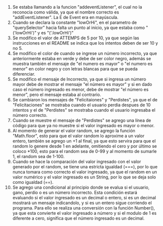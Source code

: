 1. Se estaba llamando a la funcion "addeventListener", el cual no la reconocia como válida, ya que el nombre correcto es "addEventListener". La E de Event era en mayúscula.
2. Cuando se declara la constante "lowOrHi", en el parametro de "querySelector" hacia falta un punto al inicio, ya que estaba como "('lowOrHi')" y es "('.lowOrHi')"
3. Se modifico el valor de ATTEMPS de 5 por 10, ya que según las instrucciones en el README se indica que los intentos deben de ser 10 y no 5.
4. Se modifico el color de cuando se ingrese un número incorrecto, ya que anteriormente estaba en verde y debe de ser color negro, además se muestra también el mensaje de "el numero es mayor" o "el numero es menor" en color negro y con letras blancas para que se pueda diferenciar.
5. Se modifico el mensaje de Incorrecto, ya que si ingresa un número mayor debe de mostrar el mensaje "el número es mayor" y si en dado caso el número ingresado es menor, debe de mostrar "el número es menor", pero el mensaje estaba al contrario.
6. Se cambiaron los mensajes de "Felicitaiones" y "Perdistes", ya que el de "Felicitaciones" se mostraba cuando el usuario perdia despues de 10 intentos y el de "Perdistes" se mostraba cuando el usuario ingresaba el número correcto.
7. Cuando se muestre el mensaje de "Perdistes" se agrego una línea de código para que ya no muestre si el valor ingresado es mayor o menor.
8. Al momento de generar el valor random, se agrego la función "Math.floor", esto para que el valor random lo aproxime a un valor entero, también se agrego un +1 al final, ya que esto servira para que el random lo genere desde 1 en adelante, omitiendo el cero y por último se coloco *100, esto para el random sea de 0-99 y al momento de sumarle 1, el random sea de 1-100.
9. Cuando se hace la comparación del valor ingresado con el valor generado por el random, se tiene una estricta igualdad (===), por lo que nunca tomara como correcto el valor ingresado, ya que el random en un valor numérico y el valor ingresado es un String, por lo que se deja solo como igualdad (==).
10. Se agrego una condicional al principio donde se evalua si el usuario, gano, perdio o es un número incorrecto. Esta condición estará evaluando si el valor ingresado es un decimal o entero, si es un decimal mostrará un mensaje indicandolo, y si es un entero sigue corriendo el programa. Para ello se realiza una conversión con la función Number(), ya que esta convierte el valor ingresado a número y si el modulo de 1 es diferente a cero, significa que el número ingresado es un decimal. 